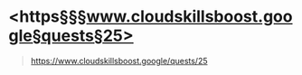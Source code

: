 
# <https§§§www.cloudskillsboost.google§quests§25>
> <https://www.cloudskillsboost.google/quests/25>
        